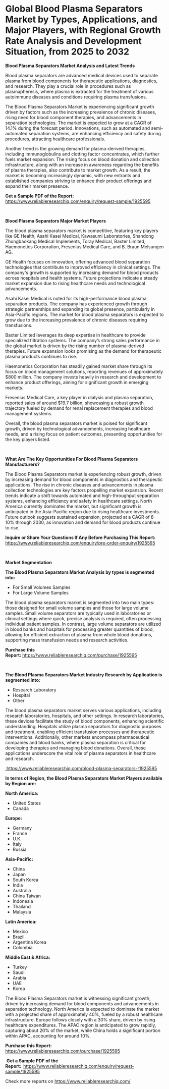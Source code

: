 <p><h1>Global Blood Plasma Separators Market by Types, Applications, and Major Players, with Regional Growth Rate Analysis and Development Situation, from 2025 to 2032</h1></p><p><strong>Blood Plasma Separators Market Analysis and Latest Trends</strong></p>
<p><p>Blood plasma separators are advanced medical devices used to separate plasma from blood components for therapeutic applications, diagnostics, and research. They play a crucial role in procedures such as plasmapheresis, where plasma is extracted for the treatment of various autoimmune diseases and conditions requiring plasma transfusions.</p><p>The Blood Plasma Separators Market is experiencing significant growth driven by factors such as the increasing prevalence of chronic diseases, rising need for blood component therapies, and advancements in separation technologies. The market is expected to grow at a CAGR of 14.1% during the forecast period. Innovations, such as automated and semi-automated separation systems, are enhancing efficiency and safety during procedures, attracting healthcare professionals.</p><p>Another trend is the growing demand for plasma-derived therapies, including immunoglobulins and clotting factor concentrates, which further fuels market expansion. The rising focus on blood donation and collection infrastructure, along with an increase in awareness regarding the benefits of plasma therapies, also contribute to market growth. As a result, the market is becoming increasingly dynamic, with new entrants and established companies striving to enhance their product offerings and expand their market presence.</p></p>
<p><strong>Get a Sample PDF of the Report:&nbsp;</strong> <a href="https://www.reliableresearchiq.com/enquiry/request-sample/1925595?utm_campaign=123&utm_medium=2&utm_source=Github&utm_content=ia&utm_term=15012025&utm_id=blood-plasma-separators">https://www.reliableresearchiq.com/enquiry/request-sample/1925595</a></p>
<p>&nbsp;</p>
<p><strong>Blood Plasma Separators Major Market Players</strong></p>
<p><p>The blood plasma separators market is competitive, featuring key players like GE Health, Asahi Kasei Medical, Kawasumi Laboratories, Shandong Zhongbaokang Medical Implements, Toray Medical, Baxter Limited, Haemonetics Corporation, Fresenius Medical Care, and B. Braun Melsungen AG. </p><p>GE Health focuses on innovation, offering advanced blood separation technologies that contribute to improved efficiency in clinical settings. The company's growth is supported by increasing demand for blood products across hospitals and health systems. Future projections indicate a steady market expansion due to rising healthcare needs and technological advancements.</p><p>Asahi Kasei Medical is noted for its high-performance blood plasma separation products. The company has experienced growth through strategic partnerships and expanding its global presence, particularly in Asia-Pacific regions. The market for blood plasma separators is expected to grow due to the increasing prevalence of chronic diseases requiring transfusions.</p><p>Baxter Limited leverages its deep expertise in healthcare to provide specialized filtration systems. The company’s strong sales performance in the global market is driven by the rising number of plasma-derived therapies. Future expansion looks promising as the demand for therapeutic plasma products continues to rise.</p><p>Haemonetics Corporation has steadily gained market share through its focus on blood management solutions, reporting revenues of approximately $800 million. The company invests heavily in research and development to enhance product offerings, aiming for significant growth in emerging markets.</p><p>Fresenius Medical Care, a key player in dialysis and plasma separation, reported sales of around $19.7 billion, showcasing a robust growth trajectory fueled by demand for renal replacement therapies and blood management systems.</p><p>Overall, the blood plasma separators market is poised for significant growth, driven by technological advancements, increasing healthcare needs, and a rising focus on patient outcomes, presenting opportunities for the key players listed.</p></p>
<p>&nbsp;</p>
<p><strong>What Are The Key Opportunities For Blood Plasma Separators Manufacturers?</strong></p>
<p><p>The Blood Plasma Separators market is experiencing robust growth, driven by increasing demand for blood components in diagnostics and therapeutic applications. The rise in chronic diseases and advancements in plasma collection technologies are key factors propelling market expansion. Recent trends indicate a shift towards automated and high-throughput separation systems, enhancing efficiency and safety in healthcare settings. North America currently dominates the market, but significant growth is anticipated in the Asia-Pacific region due to rising healthcare investments. Future outlook suggests sustained expansion, projected at a CAGR of 8-10% through 2030, as innovation and demand for blood products continue to rise.</p></p>
<p><strong>Inquire or Share Your Questions If Any Before Purchasing This Report:</strong> <a href="https://www.reliableresearchiq.com/enquiry/pre-order-enquiry/1925595?utm_campaign=123&utm_medium=2&utm_source=Github&utm_content=ia&utm_term=15012025&utm_id=blood-plasma-separators">https://www.reliableresearchiq.com/enquiry/pre-order-enquiry/1925595</a></p>
<p>&nbsp;</p>
<p><strong>Market Segmentation</strong></p>
<p><strong>The Blood Plasma Separators Market Analysis by types is segmented into:</strong></p>
<p><ul><li>For Small Volumes Samples</li><li>For Large Volume Samples</li></ul></p>
<p><p>The blood plasma separators market is segmented into two main types: those designed for small volume samples and those for large volume samples. Small volume separators are typically used in laboratories or clinical settings where quick, precise analysis is required, often processing individual patient samples. In contrast, large volume separators are utilized in blood banks and hospitals for processing greater quantities of blood, allowing for efficient extraction of plasma from whole blood donations, supporting mass transfusion needs and research activities.</p></p>
<p><strong>Purchase this Report:&nbsp;</strong><a href="https://www.reliableresearchiq.com/purchase/1925595?utm_campaign=123&utm_medium=2&utm_source=Github&utm_content=ia&utm_term=15012025&utm_id=blood-plasma-separators">https://www.reliableresearchiq.com/purchase/1925595</a></p>
<p>&nbsp;</p>
<p><strong>The Blood Plasma Separators Market Industry Research by Application is segmented into:</strong></p>
<p><ul><li>Research Laboratory</li><li>Hospital</li><li>Other</li></ul></p>
<p><p>The blood plasma separators market serves various applications, including research laboratories, hospitals, and other settings. In research laboratories, these devices facilitate the study of blood components, enhancing scientific understanding. Hospitals utilize plasma separators for diagnostic purposes and treatment, enabling efficient transfusion processes and therapeutic interventions. Additionally, other markets encompass pharmaceutical companies and blood banks, where plasma separation is critical for developing therapies and managing blood donations. Overall, these applications underscore the vital role of plasma separators in healthcare and research.</p></p>
<p><a href="https://www.reliableresearchiq.com/blood-plasma-separators-r1925595?utm_campaign=123&utm_medium=2&utm_source=Github&utm_content=ia&utm_term=15012025&utm_id=blood-plasma-separators">&nbsp;https://www.reliableresearchiq.com/blood-plasma-separators-r1925595</a></p>
<p><strong>In terms of Region, the Blood Plasma Separators Market Players available by Region are:</strong></p>
<p>
    <p> <strong> North America: </strong>
        <ul>
            <li>United States</li>
            <li>Canada</li>
        </ul>
        </p> 
    <p> <strong> Europe: </strong>
        <ul>
            <li>Germany</li>
            <li>France</li>
            <li>U.K.</li>
            <li>Italy</li>
            <li>Russia</li>
        </ul>
        </p> 
    <p> <strong> Asia-Pacific: </strong>
        <ul>
            <li>China</li>
            <li>Japan</li>
            <li>South Korea</li>
            <li>India</li>
            <li>Australia</li>
            <li>China Taiwan</li>
            <li>Indonesia</li>
            <li>Thailand</li>
            <li>Malaysia</li>
        </ul>
        </p> 
    <p> <strong> Latin America: </strong>
        <ul>
            <li>Mexico</li>
            <li>Brazil</li>
            <li>Argentina Korea</li>
            <li>Colombia</li>
        </ul>
        </p> 
    <p> <strong> Middle East & Africa: </strong>
        <ul>
            <li>Turkey</li>
            <li>Saudi</li>
            <li>Arabia</li>
            <li>UAE</li>
            <li>Korea</li>
        </ul>
    </p>
    </p>
<p><p>The Blood Plasma Separators market is witnessing significant growth, driven by increasing demand for blood components and advancements in separation technology. North America is expected to dominate the market with a projected share of approximately 40%, fueled by a robust healthcare infrastructure. Europe follows closely with a 30% share, driven by rising healthcare expenditures. The APAC region is anticipated to grow rapidly, capturing about 20% of the market, while China holds a significant portion within APAC, accounting for around 10%.</p></p>
<p><strong>Purchase this Report: </strong><a href="https://www.reliableresearchiq.com/purchase/1925595?utm_campaign=123&utm_medium=2&utm_source=Github&utm_content=ia&utm_term=15012025&utm_id=blood-plasma-separators">https://www.reliableresearchiq.com/purchase/1925595</a></p>
<p>&nbsp;<strong>Get a Sample PDF of the Report:&nbsp;&nbsp;</strong><a href="https://www.reliableresearchiq.com/enquiry/request-sample/1925595?utm_campaign=123&utm_medium=2&utm_source=Github&utm_content=ia&utm_term=15012025&utm_id=blood-plasma-separators">https://www.reliableresearchiq.com/enquiry/request-sample/1925595</a></p>
<p><strong></strong></p>
<p>Check more reports on <a href="https://www.reliableresearchiq.com/?utm_campaign=123&utm_medium=2&utm_source=Github&utm_content=ia&utm_term=15012025&utm_id=blood-plasma-separators">https://www.reliableresearchiq.com/</a></p>